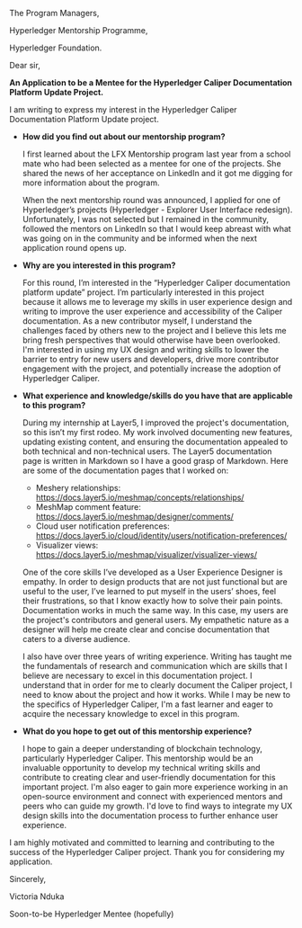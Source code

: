 The Program Managers,

Hyperledger Mentorship Programme,

Hyperledger Foundation.



Dear sir,

**An Application to be a Mentee for the Hyperledger Caliper Documentation Platform Update Project.**

I am writing to express my interest in the Hyperledger Caliper Documentation Platform Update project.

- **How did you find out about our mentorship program?**

    I first learned about the LFX Mentorship program last year from a school mate who had been selected as a mentee for one of the projects. She shared the news of her acceptance on LinkedIn and it got me digging for more information about the program.

    When the next mentorship round was announced, I applied for one of Hyperledger’s projects (Hyperledger - Explorer User Interface redesign). Unfortunately, I was not selected but I remained in the community, followed the mentors on LinkedIn so that I would keep abreast with what was going on in the community and be informed when the next application round opens up.

- **Why are you interested in this program?**
  
    For this round, I’m interested in the “Hyperledger Caliper documentation platform update” project. I’m particularly interested in this project because it allows me to leverage my skills in user experience design and writing to improve the user experience and accessibility of the Caliper documentation. As a new contributor myself, I understand the challenges faced by others new to the project and I believe this lets me bring fresh perspectives that would otherwise have been overlooked. I'm interested in using my UX design and writing skills to lower the barrier to entry for new users and developers, drive more contributor engagement with the project, and potentially increase the adoption of Hyperledger Caliper.
  
- **What experience and knowledge/skills do you have that are applicable to this program?**

    During my internship at Layer5, I improved the project's documentation, so this isn’t my first rodeo. My work involved documenting new features, updating existing content, and ensuring the documentation appealed to both technical and non-technical users. The Layer5 documentation page is written in Markdown so I have a good grasp of Markdown. Here are some of the documentation pages that I worked on:
  - Meshery relationships: https://docs.layer5.io/meshmap/concepts/relationships/
  - MeshMap comment feature: https://docs.layer5.io/meshmap/designer/comments/
  - Cloud user notification preferences: https://docs.layer5.io/cloud/identity/users/notification-preferences/
  - Visualizer views: https://docs.layer5.io/meshmap/visualizer/visualizer-views/
    
  One of the core skills I’ve developed as a User Experience Designer is empathy. In order to design products that are not just functional but are useful to the user, I’ve learned to put myself in the users’ shoes, feel their frustrations, so that I know exactly how to solve their pain points. Documentation works in much the same way. In this case, my users are the project's contributors and general users. My empathetic nature as a designer will help me create clear and concise documentation that caters to a diverse audience.

  I also have over three years of writing experience. Writing has taught me the fundamentals of research and communication which are skills that I believe are necessary to excel in this documentation project. I understand that in order for me to clearly document the Caliper project, I need to know about the project and how it works. While I may be new to the specifics of Hyperledger Caliper, I'm a fast learner and eager to acquire the necessary knowledge to excel in this program.
  
- **What do you hope to get out of this mentorship experience?**

    I hope to gain a deeper understanding of blockchain technology, particularly Hyperledger Caliper. This mentorship would be an invaluable opportunity to develop my technical writing skills and contribute to creating clear and user-friendly documentation for this important project. I'm also eager to gain more experience working in an open-source environment and connect with experienced mentors and peers who can guide my growth. I'd love to find ways to integrate my UX design skills into the documentation process to further enhance user experience.


I am highly motivated and committed to learning and contributing to the success of the Hyperledger Caliper project. Thank you for considering my application.


Sincerely,

Victoria Nduka

Soon-to-be Hyperledger Mentee (hopefully)
